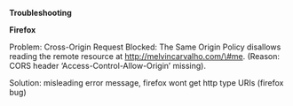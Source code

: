 **Troubleshooting**

**Firefox**

Problem: Cross-Origin Request Blocked: The Same Origin Policy disallows reading the remote resource at http://melvincarvalho.com/\#me. \(Reason: CORS header ‘Access-Control-Allow-Origin’ missing\).

Solution: misleading error message, firefox wont get http type URIs \(firefox bug\)

